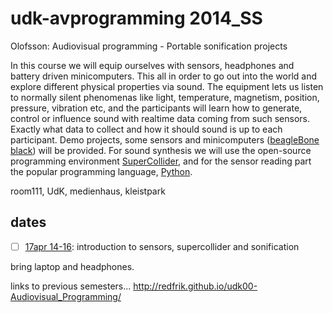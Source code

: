 udk-avprogramming 2014_SS
=========================

Olofsson: Audiovisual programming - Portable sonification projects

In this course we will equip ourselves with sensors, headphones and battery driven minicomputers. This all in order to go out into the world and explore different physical properties via sound. The equipment lets us listen to normally silent phenomenas like light, temperature, magnetism, position, pressure, vibration etc, and the participants will learn how to generate, control or influence sound with realtime data coming from such sensors.
Exactly what data to collect and how it should sound is up to each participant. Demo projects, some sensors and minicomputers ([beagleBone black](http://beagleboard.org/Products/BeagleBone%20Black)) will be provided. For sound synthesis we will use the open-source programming environment [SuperCollider](http://supercollider.github.io), and for the sensor reading part the popular programming language, [Python](https://www.python.org).

room111, UdK, medienhaus, kleistpark

dates
-----
- [ ] [17apr 14-16](https://github.com/redFrik/udk11-Portable_sonification_projects/tree/master/udk140417): introduction to sensors, supercollider and sonification

bring laptop and headphones.


links to previous semesters... <http://redfrik.github.io/udk00-Audiovisual_Programming/>
